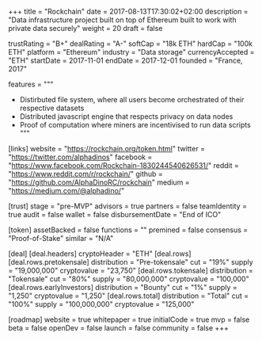 +++
title = "Rockchain"
date = 2017-08-13T17:30:02+02:00
description = "Data infrastructure project built on top of Ethereum built to work with private data securely"
weight = 20
draft = false

trustRating = "B+"
dealRating = "A-"
softCap = "18k ETH"
hardCap = "100k ETH"
platform = "Ethereum"
industry = "Data storage"
currencyAccepted = "ETH"
startDate = 2017-11-01
endDate = 2017-12-01
founded = "France, 2017"

features = """
- Distirbuted file system, where all users become orchestrated of their respective datasets
- Distributed javascript engine that respects privacy on data nodes
- Proof of computation where miners are incentivised to run data scripts
"""

[links]
  website = "https://rockchain.org/token.html"
  twitter = "https://twitter.com/alphadinos"
  facebook = "https://www.facebook.com/Rockchain-1830244540626531/"
  reddit = "https://www.reddit.com/r/rockchain/"
  github = "https://github.com/AlphaDinoRC/rockchain"
  medium = "https://medium.com/@alphadino/"

[trust]
  stage = "pre-MVP"
  advisors = true
  partners = false
  teamIdentity = true
  audit = false
  wallet = false
  disbursementDate = "End of ICO"

[token]
  assetBacked = false
  functions = ""
  premined = false
  consensus = "Proof-of-Stake"
  similar = "N/A"

[deal]
  [deal.headers]
    cryptoHeader = "ETH"
  [deal.rows]
    [deal.rows.pretokensale]
      distribution = "Pre-tokensale"
      cut = "19%"
      supply = "19,000,000"
      cryptovalue = "23,750"
    [deal.rows.tokensale]
      distribution = "Tokensale"
      cut = "80%"
      supply = "80,000,000"
      cryptovalue = "100,000"
    [deal.rows.earlyInvestors]
      distribution = "Bounty"
      cut = "1%"
      supply = "1,250"
      cryptovalue = "1,250"
    [deal.rows.total]
      distribution = "Total"
      cut = "100%"
      supply = "100,000,000"
      cryptovalue = "125,000"

[roadmap]
  website = true
  whitepaper = true
  initialCode = true
  mvp = false
  beta = false
  openDev = false
  launch = false
  community = false
+++

